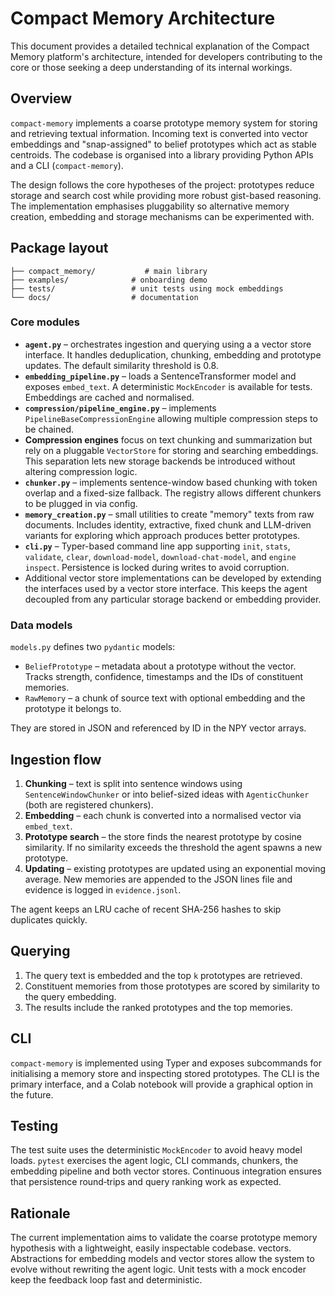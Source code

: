 # Compact Memory Architecture

This document provides a detailed technical explanation of the Compact Memory platform's architecture, intended for developers contributing to the core or those seeking a deep understanding of its internal workings.

## Overview

`compact-memory` implements a coarse prototype memory system for storing and
retrieving textual information. Incoming text is converted into vector
embeddings and "snap-assigned" to belief prototypes which act as stable
centroids. The codebase is organised into a library providing Python APIs and
a CLI (`compact-memory`).

The design follows the core hypotheses of the project: prototypes reduce
storage and search cost while providing more robust gist-based
reasoning. The implementation emphasises pluggability so
alternative memory creation, embedding and storage mechanisms can be
experimented with.

## Package layout

```
├── compact_memory/           # main library
├── examples/              # onboarding demo
├── tests/                 # unit tests using mock embeddings
└── docs/                  # documentation
```

### Core modules
<!-- SUGGESTION: A diagram illustrating the interaction between core modules (agent.py, embedding_pipeline.py, chunker.py, etc.) could be helpful here. -->

- **`agent.py`** – orchestrates ingestion and querying using a
  a vector store interface. It handles deduplication, chunking, embedding and
  prototype updates. The default similarity threshold is 0.8.
- **`embedding_pipeline.py`** – loads a SentenceTransformer model and
  exposes `embed_text`. A deterministic `MockEncoder` is available for
  tests. Embeddings are cached and normalised.
- **`compression/pipeline_engine.py`** – implements `PipelineBaseCompressionEngine`
  allowing multiple compression steps to be chained.
- **Compression engines** focus on text chunking and summarization but rely on
  a pluggable `VectorStore` for storing and searching embeddings. This separation
  lets new storage backends be introduced without altering compression logic.
- **`chunker.py`** – implements sentence-window based chunking with token
  overlap and a fixed-size fallback. The registry allows different
  chunkers to be plugged in via config.
- **`memory_creation.py`** – small utilities to create "memory" texts
  from raw documents. Includes identity, extractive, fixed chunk and
  LLM-driven variants for exploring which approach produces better
  prototypes.
- **`cli.py`** – Typer-based command line app supporting `init`,
  `stats`, `validate`, `clear`, `download-model`, `download-chat-model`,
  and `engine inspect`. Persistence is
  locked during writes to avoid corruption.
- Additional vector store implementations can be developed by
  extending the interfaces used by a vector store interface. This keeps
  the agent decoupled from any particular storage backend or embedding
  provider.

### Data models
<!-- SUGGESTION: A simple diagram showing the relationship between BeliefPrototype and RawMemory data models would be useful. -->

`models.py` defines two `pydantic` models:

- `BeliefPrototype` – metadata about a prototype without the vector.
  Tracks strength, confidence, timestamps and the IDs of constituent
  memories.
- `RawMemory` – a chunk of source text with optional embedding and the
  prototype it belongs to.

They are stored in JSON and referenced by ID in the NPY vector arrays.

## Ingestion flow
<!-- SUGGESTION: A diagram illustrating the ingestion flow (Chunking -> Embedding -> Prototype Search -> Updating) would be beneficial here. -->

1. **Chunking** – text is split into sentence windows using
   `SentenceWindowChunker` or into belief-sized ideas with
   `AgenticChunker` (both are registered chunkers).
2. **Embedding** – each chunk is converted into a normalised vector via
   `embed_text`.
3. **Prototype search** – the store finds the nearest prototype by
   cosine similarity. If no similarity exceeds the threshold the agent
   spawns a new prototype.
4. **Updating** – existing prototypes are updated using an exponential
   moving average. New memories are appended to the JSON lines file and
   evidence is logged in `evidence.jsonl`.

The agent keeps an LRU cache of recent SHA‑256 hashes to skip duplicates
quickly.

## Querying
<!-- SUGGESTION: A diagram illustrating the querying process (Query Embedding -> Prototype Retrieval -> Memory Scoring) would be beneficial here. -->

1. The query text is embedded and the top `k` prototypes are retrieved.
2. Constituent memories from those prototypes are scored by similarity to
   the query embedding.
3. The results include the ranked prototypes and the top memories.

## CLI

`compact-memory` is implemented using Typer and exposes subcommands for
initialising a memory store and inspecting stored prototypes. The CLI is
the primary interface, and a Colab notebook will provide a graphical
option in the future.

## Testing

The test suite uses the deterministic `MockEncoder` to avoid heavy model
loads. `pytest` exercises the agent logic, CLI commands, chunkers, the
embedding pipeline and both vector stores. Continuous integration ensures
that persistence round‑trips and query ranking work as expected.

## Rationale

The current implementation aims to validate the coarse prototype memory
hypothesis with a lightweight, easily inspectable codebase.
vectors. Abstractions for embedding models and vector stores allow the
system to evolve without rewriting the agent logic. Unit tests with a
mock encoder keep the feedback loop fast and deterministic.

